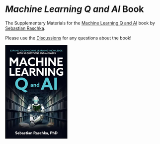 # *Machine Learning Q and AI* Book



The Supplementary Materials for the [Machine Learning Q and AI](https://leanpub.com/machine-learning-q-and-ai) book by [Sebastian Raschka](http://sebastianraschka.com).

Please use the [Discussions](https://github.com/rasbt/ml-q-and-ai/discussions) for any questions about the book!

<a href="https://leanpub.com/machine-learning-q-and-ai/"><img src="img/2023-ml-qai-cover.jpg" alt="2023-ml-qai-cover" width="200"></a>
